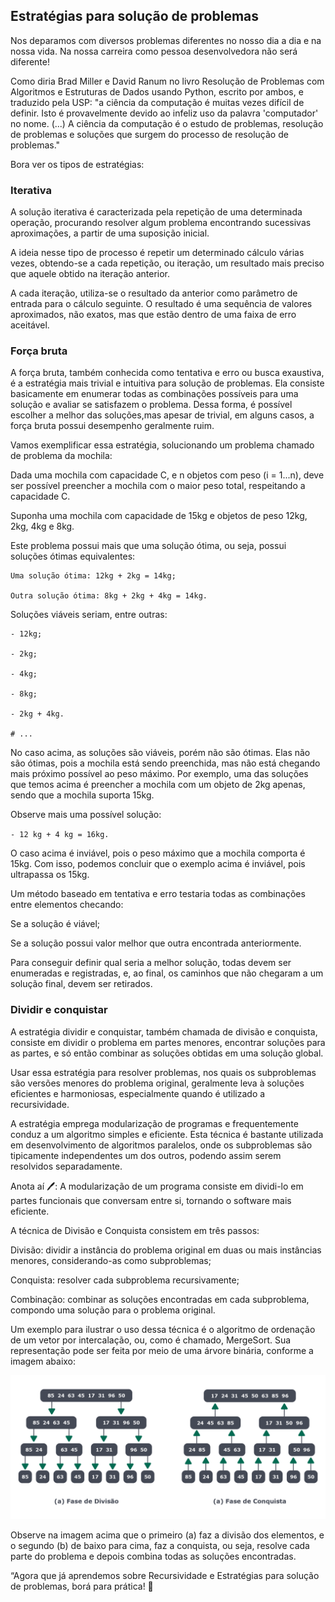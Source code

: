 ## Estratégias para solução de problemas

Nos deparamos com diversos problemas diferentes no nosso dia a dia e na nossa vida. Na nossa carreira como pessoa desenvolvedora não será diferente!

Como diria Brad Miller e David Ranum no livro Resolução de Problemas com Algoritmos e Estruturas de Dados usando Python, escrito por ambos, e traduzido pela USP: "a ciência da computação é muitas vezes difícil de definir. Isto é provavelmente devido ao infeliz uso da palavra 'computador' no nome. (...) A ciência da computação é o estudo de problemas, resolução de problemas e soluções que surgem do processo de resolução de problemas."

Bora ver os tipos de estratégias:

### Iterativa

A solução iterativa é caracterizada pela repetição de uma determinada operação, procurando resolver algum problema encontrando sucessivas aproximações, a partir de uma suposição inicial.

A ideia nesse tipo de processo é repetir um determinado cálculo várias vezes, obtendo-se a cada repetição, ou iteração, um resultado mais preciso que aquele obtido na iteração anterior.

A cada iteração, utiliza-se o resultado da anterior como parâmetro de entrada para o cálculo seguinte. O resultado é uma sequência de valores aproximados, não exatos, mas que estão dentro de uma faixa de erro aceitável.

### Força bruta

A força bruta, também conhecida como tentativa e erro ou busca exaustiva, é a estratégia mais trivial e intuitiva para solução de problemas. Ela consiste basicamente em enumerar todas as combinações possíveis para uma solução e avaliar se satisfazem o problema. Dessa forma, é possível escolher a melhor das soluções,mas apesar de trivial, em alguns casos, a força bruta possui desempenho geralmente ruim.

Vamos exemplificar essa estratégia, solucionando um problema chamado de problema da mochila:

Dada uma mochila com capacidade C, e n objetos com peso (i = 1...n), deve ser possível preencher a mochila com o maior peso total, respeitando a capacidade C.

Suponha uma mochila com capacidade de 15kg e objetos de peso 12kg, 2kg, 4kg e 8kg.

Este problema possui mais que uma solução ótima, ou seja, possui soluções ótimas equivalentes:

```
Uma solução ótima: 12kg + 2kg = 14kg;

Outra solução ótima: 8kg + 2kg + 4kg = 14kg.
```

Soluções viáveis seriam, entre outras:

```
- 12kg;

- 2kg;

- 4kg;

- 8kg;

- 2kg + 4kg.

# ...
```

No caso acima, as soluções são viáveis, porém não são ótimas. Elas não são ótimas, pois a mochila está sendo preenchida, mas não está chegando mais próximo possível ao peso máximo. Por exemplo, uma das soluções que temos acima é preencher a mochila com um objeto de 2kg apenas, sendo que a mochila suporta 15kg.

Observe mais uma possível solução:

`- 12 kg + 4 kg = 16kg.`

O caso acima é inviável, pois o peso máximo que a mochila comporta é 15kg. Com isso, podemos concluir que o exemplo acima é inviável, pois ultrapassa os 15kg.

Um método baseado em tentativa e erro testaria todas as combinações entre elementos checando:

Se a solução é viável;

Se a solução possui valor melhor que outra encontrada anteriormente.

Para conseguir definir qual seria a melhor solução, todas devem ser enumeradas e registradas, e, ao final, os caminhos que não chegaram a um solução final, devem ser retirados.

### Dividir e conquistar

A estratégia dividir e conquistar, também chamada de divisão e conquista, consiste em dividir o problema em partes menores, encontrar soluções para as partes, e só então combinar as soluções obtidas em uma solução global.

Usar essa estratégia para resolver problemas, nos quais os subproblemas são versões menores do problema original, geralmente leva à soluções eficientes e harmoniosas, especialmente quando é utilizado a recursividade.

A estratégia emprega modularização de programas e frequentemente conduz a um algoritmo simples e eficiente. Esta técnica é bastante utilizada em desenvolvimento de algoritmos paralelos, onde os subproblemas são tipicamente independentes um dos outros, podendo assim serem resolvidos separadamente.

Anota aí 🖊: A modularização de um programa consiste em dividi-lo em partes funcionais que conversam entre si, tornando o software mais eficiente.

A técnica de Divisão e Conquista consistem em três passos:

Divisão: dividir a instância do problema original em duas ou mais instâncias menores, considerando-as como subproblemas;

Conquista: resolver cada subproblema recursivamente;

Combinação: combinar as soluções encontradas em cada subproblema, compondo uma solução para o problema original.

Um exemplo para ilustrar o uso dessa técnica é o algoritmo de ordenação de um vetor por intercalação, ou, como é chamado, MergeSort. Sua representação pode ser feita por meio de uma árvore binária, conforme a imagem abaixo:

<img src = 'dividireconquistar-.png' />

Observe na imagem acima que o primeiro (a) faz a divisão dos elementos, e o segundo (b) de baixo para cima, faz a conquista, ou seja, resolve cada parte do problema e depois combina todas as soluções encontradas.

“Agora que já aprendemos sobre Recursividade e Estratégias para solução de problemas, borá para prática! 🚀
